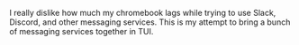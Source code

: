 I really dislike how much my chromebook lags while trying to use Slack, Discord, and other messaging services. This is my attempt to bring a bunch of messaging services together in TUI.
